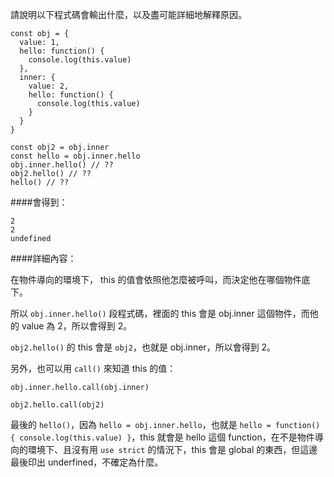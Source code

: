 請說明以下程式碼會輸出什麼，以及盡可能詳細地解釋原因。

```
const obj = {
  value: 1,
  hello: function() {
    console.log(this.value)
  },
  inner: {
    value: 2,
    hello: function() {
      console.log(this.value)
    }
  }
}
  
const obj2 = obj.inner
const hello = obj.inner.hello
obj.inner.hello() // ??
obj2.hello() // ??
hello() // ??

```

####會得到：
```
2
2
undefined
```

####詳細內容：

在物件導向的環境下， this 的值會依照他怎麼被呼叫，而決定他在哪個物件底下。

所以 `obj.inner.hello()`  段程式碼，裡面的 this 會是 obj.inner 這個物件，而他的 value 為 2，所以會得到 2。

 `obj2.hello()` 的 this 會是 `obj2`，也就是 obj.inner，所以會得到 2。

另外，也可以用 `call()` 來知道 this 的值：

```
obj.inner.hello.call(obj.inner)

obj2.hello.call(obj2)
```

最後的 `hello()`，因為 `hello = obj.inner.hello`，也就是 `hello = function() {
console.log(this.value) }`，this 就會是 hello 這個 function，在不是物件導向的環境下、且沒有用 `use strict` 的情況下，this 會是 global 的東西，但這邊最後印出 underfined，不確定為什麼。
